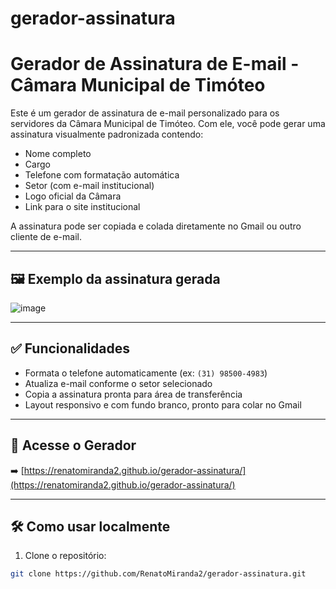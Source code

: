 # gerador-assinatura


# Gerador de Assinatura de E-mail - Câmara Municipal de Timóteo

Este é um gerador de assinatura de e-mail personalizado para os servidores da Câmara Municipal de Timóteo. Com ele, você pode gerar uma assinatura visualmente padronizada contendo:

- Nome completo
- Cargo
- Telefone com formatação automática
- Setor (com e-mail institucional)
- Logo oficial da Câmara
- Link para o site institucional

A assinatura pode ser copiada e colada diretamente no Gmail ou outro cliente de e-mail.

---

## 🖼️ Exemplo da assinatura gerada

![image](https://github.com/user-attachments/assets/7cdeba88-c314-4db5-9672-5110f832f8c5)


---

## ✅ Funcionalidades

- Formata o telefone automaticamente (ex: `(31) 98500-4983`)
- Atualiza e-mail conforme o setor selecionado
- Copia a assinatura pronta para área de transferência
- Layout responsivo e com fundo branco, pronto para colar no Gmail

---

## 🔗 Acesse o Gerador

➡️ [https://renatomiranda2.github.io/gerador-assinatura/](https://renatomiranda2.github.io/gerador-assinatura/)

---

## 🛠️ Como usar localmente

1. Clone o repositório:

```bash
git clone https://github.com/RenatoMiranda2/gerador-assinatura.git
